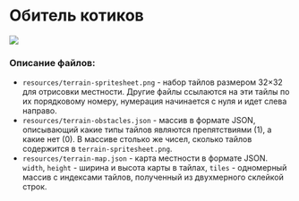 # Обитель котиков

<a href="http://www.nps.gov/glba/naturescience/harbor-seal-population-monitoring.htm"><img src="http://i.imgur.com/zx5FDP2.jpg"></a>

### Описание файлов:

* `resources/terrain-spritesheet.png` - набор тайлов размером 32×32 для отрисовки местности. Другие файлы ссылаются на эти тайлы по их порядковому номеру, нумерация начинается с нуля и идет слева направо.
* `resources/terrain-obstacles.json` - массив в формате JSON, описывающий какие типы тайлов являются препятствиями (1), а какие нет (0). В массиве столько же чисел, сколько тайлов содержится в `terrain-spritesheet.png`.
* `resources/terrain-map.json` - карта местности в формате JSON. `width`, `height` - ширина и высота карты в тайлах, `tiles` - одномерный массив с индексами тайлов, полученный из двухмерного склейкой строк.